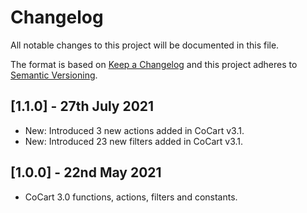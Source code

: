# Changelog

All notable changes to this project will be documented in this file.

The format is based on [Keep a Changelog](http://keepachangelog.com/en/1.0.0/)
and this project adheres to [Semantic Versioning](http://semver.org/spec/v2.0.0.html).

## [1.1.0] - 27th July 2021

* New: Introduced 3 new actions added in CoCart v3.1.
* New: Introduced 23 new filters added in CoCart v3.1.

## [1.0.0] - 22nd May 2021

* CoCart 3.0 functions, actions, filters and constants.

